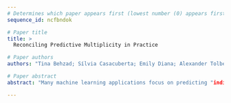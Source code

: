 ```yaml
--- 
# Determines which paper appears first (lowest number (0) appears first)
sequence_id: ncfbndok

# Paper title 
title: >
  Reconciling Predictive Multiplicity in Practice

# Paper authors 
authors: "Tina Behzad; Sílvia Casacuberta; Emily Diana; Alexander Tolbert"

# Paper abstract 
abstract: "Many machine learning applications focus on predicting "individual probabilities"; for example, the probability that an individual develops a certain illness. Since these probabilities are inherently unknowable, a fundamental question that arises is how to resolve the (common) scenario where different models trained on the same dataset obtain different predictions on certain individuals. A well-known instance of this problem is the so-called model multiplicity (MM) phenomenon, in which a collection of comparable models present inconsistent predictions. Recently, Roth, Tolbert, and Weinstein proposed a reconciliation procedure (called the "Reconcile algorithm") as a solution to this problem: given two disagreeing models, they show how this disagreement can be leveraged to falsify and improve at least one of the two models. In this paper, we perform an empirical analysis of the Reconcile algorithm on three well-known fairness datasets: COMPAS, Communities and Crime, and Adult. We clarify how Reconcile fits within the model multiplicity literature, and compare it to the main solutions proposed in the MM setting, demonstrating the efficacy of the Reconcile algorithm. Lastly, we demonstrate ways of improving the Reconcile algorithm in theory and in practice."

--- 
```

